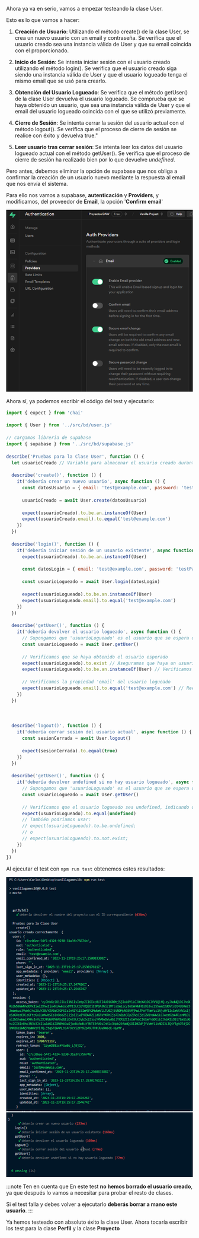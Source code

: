 

Ahora ya va en serio, vamos a empezar testeando la clase User.

Esto es lo que vamos a hacer:

1. **Creación de Usuario**: Utilizando el método create() de la clase User, se crea un nuevo usuario con un email y contraseña. Se verifica que el usuario creado sea una instancia válida de User y que su email coincida con el proporcionado.

2. **Inicio de Sesión**: Se intenta iniciar sesión con el usuario creado utilizando el método login(). Se verifica que el usuario creado siga siendo una instancia válida de User y que el usuario logueado tenga el mismo email que se usó para crearlo.

3. **Obtención del Usuario Logueado**: Se verifica que el método getUser() de la clase User devuelva el usuario logueado. Se comprueba que se haya obtenido un usuario, que sea una instancia válida de User y que el email del usuario logueado coincida con el que se utilizó previamente.

4. **Cierre de Sesión**: Se intenta cerrar la sesión del usuario actual con el método logout(). Se verifica que el proceso de cierre de sesión se realice con éxito y devuelva true."

5. **Leer usuario tras cerrar sesión**: Se intenta leer los datos del usuario logueado actual con el método getUser(). Se verifica que el proceso de cierre de sesión ha realizado bien por lo que devuelve *undefined*.

Pero antes, debemos eliminar la opción de supabase que nos obliga a confirmar la creación de un usuario nuevo mediante la respuesta al email que nos envía el sistema.

Para ello nos vamos a supabase, **autenticación** y **Providers**, y modificamos, del proveedor de **Email**, la opción '**Confirm email**'

![Alt text](image-5.png)

Ahora sí, ya podemos escribir el código del test y ejecutarlo:

```js title="user.test.js
import { expect } from 'chai'

import { User } from '../src/bd/user.js'

// cargamos libreria de supabase
import { supabase } from '../src/bd/supabase.js'

describe('Pruebas para la Clase User', function () {
  let usuarioCreado // Variable para almacenar el usuario creado durante las pruebas

  describe('create()', function () {
    it('debería crear un nuevo usuario', async function () {
      const datosUsuario = { email: 'test@example.com', password: 'testPassword' }

      usuarioCreado = await User.create(datosUsuario)

      expect(usuarioCreado).to.be.an.instanceOf(User)
      expect(usuarioCreado.email).to.equal('test@example.com')
    })
  })

  describe('login()', function () {
    it('debería iniciar sesión de un usuario existente', async function () {
      expect(usuarioCreado).to.be.an.instanceOf(User)

      const datosLogin = { email: 'test@example.com', password: 'testPassword' }

      const usuarioLogueado = await User.login(datosLogin)

      expect(usuarioLogueado).to.be.an.instanceOf(User)
      expect(usuarioLogueado.email).to.equal('test@example.com')
    })
  })

  describe('getUser()', function () {
    it('debería devolver el usuario logueado', async function () {
      // Supongamos que 'usuarioLogueado' es el usuario que se espera obtener al estar logueado
      const usuarioLogueado = await User.getUser()

      // Verificamos que se haya obtenido el usuario esperado
      expect(usuarioLogueado).to.exist // Aseguramos que haya un usuario logueado
      expect(usuarioLogueado).to.be.an.instanceOf(User) // Verificamos que sea una instancia de User

      // Verificamos la propiedad 'email' del usuario logueado
      expect(usuarioLogueado.email).to.equal('test@example.com') // Reemplaza 'correo@example.com' con el email esperado del usuario logueado
    })
  })

  

  describe('logout()', function () {
    it('debería cerrar sesión del usuario actual', async function () {
      const sesionCerrada = await User.logout()

      expect(sesionCerrada).to.equal(true)
    })
  })

  describe('getUser()', function () {
    it('debería devolver undefined si no hay usuario logueado', async function () {
      // Supongamos que 'usuarioLogueado' es el usuario que se espera obtener al estar logueado
      const usuarioLogueado = await User.getUser()

      // Verificamos que el usuario logueado sea undefined, indicando que no hay sesión activa
      expect(usuarioLogueado).to.equal(undefined)
      // También podríamos usar:
      // expect(usuarioLogueado).to.be.undefined;
      // o
      // expect(usuarioLogueado).to.not.exist;
    })
  })
})

```
Al ejecutar el test con `npm run test` obtenemos estos resultados:

![Alt text](image-3.png)
![Alt text](image-4.png)

:::note Ten en cuenta que
En este test **no hemos borrado el usuario creado**, ya que después lo vamos a necesitar para probar el resto de clases.

Si el test falla y debes volver a ejecutarlo **deberás borrar a mano este usuario**.
:::


Ya hemos testeado con absoluto éxito la clase User. Ahora tocaría escribir los test para la clase **Perfil** y la clase **Proyecto**

